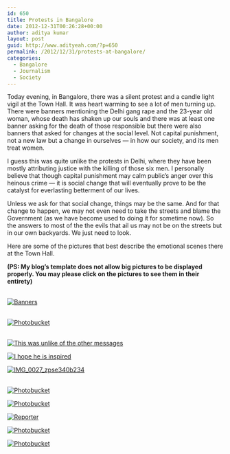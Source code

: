 ```yaml
---
id: 650
title: Protests in Bangalore
date: 2012-12-31T00:26:28+00:00
author: aditya kumar
layout: post
guid: http://www.adityeah.com/?p=650
permalink: /2012/12/31/protests-at-bangalore/
categories:
  - Bangalore
  - Journalism
  - Society
---
```

Today evening, in Bangalore, there was a silent protest and a candle light vigil at the Town Hall. It was heart warming to see a lot of men turning up. There were banners mentioning the Delhi gang rape and the 23-year old woman, whose death has shaken up our souls and there was at least one banner asking for the death of those responsible but there were also banners that asked for changes at the social level. Not capital punishment, not a new law but a change in ourselves &#8212; in how our society, and its men treat women. 

I guess this was quite unlike the protests in Delhi, where they have been mostly attributing justice with the killing of those six men. I personally believe that though capital punishment may calm public&#8217;s anger over this heinous crime &#8212; it is social change that will eventually prove to be the catalyst for everlasting betterment of our lives. 

Unless we ask for that social change, things may be the same. And for that change to happen, we may not even need to take the streets and blame the Government (as we have become used to doing it for sometime now). So the answers to most of the the evils that ail us may not be on the streets but in our own backyards. We just need to look.

Here are some of the pictures that best describe the emotional scenes there at the Town Hall.

**(PS: My blog&#8217;s template does not allow big pictures to be displayed properly. You may please click on the pictures to see them in their entirety)**

<a href="http://img.photobucket.com/albums/v629/aditya2507/IMG_0003_zps31aa2bc8.jpg" target="_blank"><br /> <img src="http://img.photobucket.com/albums/v629/aditya2507/IMG_0003_zps31aa2bc8.jpg" border="0" alt="Banners" /></a>

<a href="http://img.photobucket.com/albums/v629/aditya2507/IMG_0005_zps970a0518.jpg" target="_blank"><br /> <img src="http://img.photobucket.com/albums/v629/aditya2507/IMG_0005_zps970a0518.jpg" border="0" alt="Photobucket" /></a>

<a href="http://img.photobucket.com/albums/v629/aditya2507/IMG_0019_zpsbbc4b51c.jpg" target="_blank"><br /> <img src="http://img.photobucket.com/albums/v629/aditya2507/IMG_0019_zpsbbc4b51c.jpg" border="0" alt="This was unlike of the other messages" /></a>

<a href="http://img.photobucket.com/albums/v629/aditya2507/IMG_0013_zpsceb065a8.jpg" target="_blank"><img src="http://img.photobucket.com/albums/v629/aditya2507/IMG_0013_zpsceb065a8.jpg" border="0" alt="I hope he is inspired" /></a>

<a href="http://img.photobucket.com/albums/v629/aditya2507/IMG_0027_zpse340b234.jpg" target="_blank"><img src="http://img.photobucket.com/albums/v629/aditya2507/IMG_0027_zpse340b234.jpg" border="0" alt="IMG_0027_zpse340b234" /></a>

<a href="http://img.photobucket.com/albums/v629/aditya2507/IMG_0031_zpsf4ac569f.jpg" target="_blank"><br /> <img src="http://img.photobucket.com/albums/v629/aditya2507/IMG_0031_zpsf4ac569f.jpg" border="0" alt="Photobucket" /></a>

<a href="http://img.photobucket.com/albums/v629/aditya2507/IMG_0025_zps021f0dd4.jpg" target="_blank"><img src="http://img.photobucket.com/albums/v629/aditya2507/IMG_0025_zps021f0dd4.jpg" border="0" alt="Photobucket" /></a>

<a href="http://img.photobucket.com/albums/v629/aditya2507/IMG_0018_zps0041c8ef.jpg" target="_blank"><img src="http://img.photobucket.com/albums/v629/aditya2507/IMG_0018_zps0041c8ef.jpg" border="0" alt="Reporter" /></a>

<a href="http://img.photobucket.com/albums/v629/aditya2507/IMG_0017_zps4d334292.jpg" target="_blank"><img src="http://img.photobucket.com/albums/v629/aditya2507/IMG_0017_zps4d334292.jpg" border="0" alt="Photobucket" /></a>

<a href="http://img.photobucket.com/albums/v629/aditya2507/IMG_0011_zpsf8871c12.jpg" target="_blank"><img src="http://img.photobucket.com/albums/v629/aditya2507/IMG_0011_zpsf8871c12.jpg" border="0" alt="Photobucket" /></a>